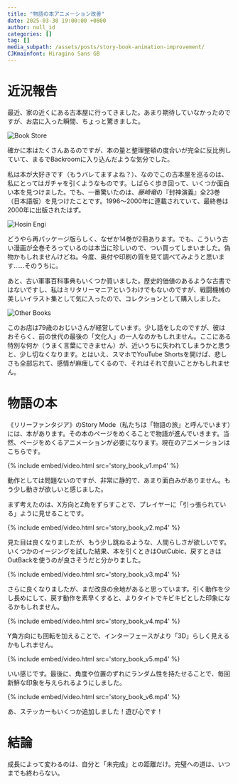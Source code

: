 ```yaml
---
title: "物語の本アニメーション改善"
date: 2025-03-30 19:00:00 +0800
author: null_id
categories: []
tag: []
media_subpath: /assets/posts/story-book-animation-improvement/
CJKmainfont: Hiragino Sans GB
---
```


# 近況報告

最近、家の近くにある古本屋に行ってきました。あまり期待していなかったのですが、お店に入った瞬間、ちょっと驚きました。

![Book Store](book_store.jpg)

確かに本はたくさんあるのですが、本の量と整理整頓の度合いが完全に反比例していて、まるでBackroomに入り込んだような気分でした。

私は本が大好きです（もうバレてますよね？）、なのでこの古本屋を巡るのは、私にとってはガチャを引くようなものです。しばらく歩き回って、いくつか面白い本を見つけました。でも、一番驚いたのは、*藤崎竜*の『封神演義』全23巻（日本語版）を見つけたことです。1996〜2000年に連載されていて、最終巻は2000年に出版されたはず。

![Hosin Engi](hosin_engi.jpg)

どうやら再パッケージ版らしく、なぜか14巻が2冊あります。でも、こういう古い漫画が全巻そろっているのは本当に珍しいので、つい買ってしまいました。偽物かもしれませんけどね。今度、奥付や印刷の質を見て調べてみようと思います……そのうちに。

あと、古い軍事百科事典もいくつか買いました。歴史的価値のあるような古書ではないですし、私はミリタリーマニアというわけでもないのですが、戦闘機械の美しいイラスト集として気に入ったので、コレクションとして購入しました。

![Other Books](other_books.jpg)

このお店は79歳のおじいさんが経営しています。少し話をしたのですが、彼はおそらく、前の世代の最後の「文化人」の一人なのかもしれません。ここにある特別な何か（うまく言葉にできません）が、近いうちに失われてしまうかと思うと、少し切なくなります。とはいえ、スマホでYouTube Shortsを開けば、悲しさも全部忘れて、感情が麻痺してくるので、それはそれで良いことかもしれません。

# 物語の本

《リリーファンタジア》のStory Mode（私たちは「物語の旅」と呼んでいます）には、本があります。その本のページをめくることで物語が進んでいきます。当然、ページをめくるアニメーションが必要になります。現在のアニメーションはこちらです。

{% include embed/video.html src='story_book_v1.mp4' %}

動作としては問題ないのですが、非常に静的で、あまり面白みがありません。もう少し動きが欲しいと感じました。

まず考えたのは、X方向とZ角をずらすことで、プレイヤーに「引っ張られている」ように見せることです。

{% include embed/video.html src='story_book_v2.mp4' %}

見た目は良くなりましたが、もう少し跳ねるような、人間らしさが欲しいです。いくつかのイージングを試した結果、本を引くときはOutCubic、戻すときはOutBackを使うのが良さそうだと分かりました。

{% include embed/video.html src='story_book_v3.mp4' %}

さらに良くなりましたが、まだ改良の余地があると思っています。引く動作を少し長めにして、戻す動作を素早くすると、よりタイトでキビキビとした印象になるかもしれません。

{% include embed/video.html src='story_book_v4.mp4' %}

Y角方向にも回転を加えることで、インターフェースがより「3D」らしく見えるかもしれません。

{% include embed/video.html src='story_book_v5.mp4' %}

いい感じです。最後に、角度や位置のずれにランダム性を持たせることで、毎回新鮮な印象を与えられるようにしました。

{% include embed/video.html src='story_book_v6.mp4' %}

あ、ステッカーもいくつか追加しました！遊び心です！

# 結論

成長によって変わるのは、自分と「未完成」との距離だけ。完璧への道は、いつまでも終わらない。
